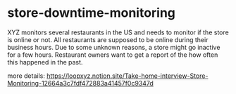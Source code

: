 # store-downtime-monitoring
XYZ monitors several restaurants in the US and needs to monitor if the store is online or not. All restaurants are supposed to be online during their business hours. Due to some unknown reasons, a store might go inactive for a few hours. Restaurant owners want to get a report of the how often this happened in the past.  

more details: 
https://loopxyz.notion.site/Take-home-interview-Store-Monitoring-12664a3c7fdf472883a41457f0c9347d
